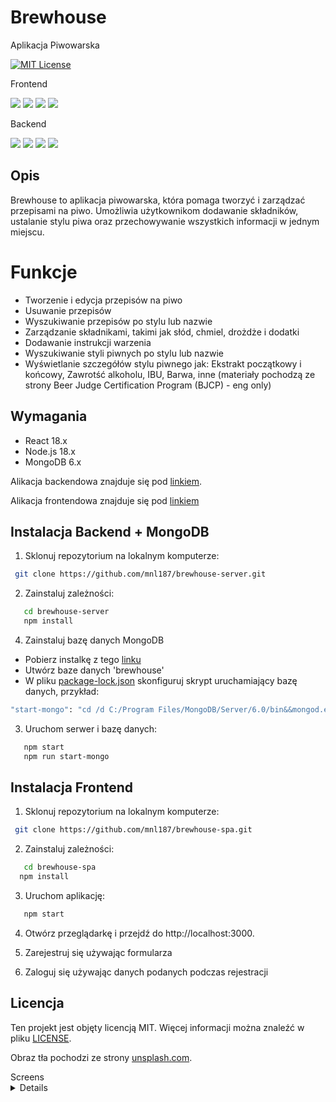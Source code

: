 # Brewhouse
Aplikacja Piwowarska

[![MIT License](https://img.shields.io/badge/License-MIT-green.svg)](https://choosealicense.com/licenses/mit/)

Frontend

![](https://img.shields.io/github/languages/top/mnl187/brewhouse-spa)
![](https://img.shields.io/github/commit-status/mnl187/brewhouse-spa/main/d6d0436)
![](https://img.shields.io/github/last-commit/mnl187/brewhouse-spa)
![](https://img.shields.io/github/commit-activity/m/mnl187/brewhouse-spa)


 Backend
    
 ![](https://img.shields.io/github/languages/top/mnl187/brewhouse-server)
 ![](https://img.shields.io/github/commit-status/mnl187/brewhouse-server/main/87c50fe)
 ![](https://img.shields.io/github/last-commit/mnl187/brewhouse-server)
 ![](https://img.shields.io/github/commit-activity/m/mnl187/brewhouse-server)

## Opis

Brewhouse to aplikacja piwowarska, która pomaga tworzyć i zarządzać przepisami na piwo. Umożliwia użytkownikom dodawanie składników, ustalanie stylu piwa oraz przechowywanie wszystkich informacji w jednym miejscu.

# Funkcje

- Tworzenie i edycja przepisów na piwo
- Usuwanie przepisów
- Wyszukiwanie przepisów po stylu lub nazwie
- Zarządzanie składnikami, takimi jak słód, chmiel, drożdże i dodatki
- Dodawanie instrukcji warzenia
- Wyszukiwanie styli piwnych po stylu lub nazwie
- Wyświetlanie szczegółów stylu piwnego jak: Ekstrakt początkowy i końcowy, Zawrotść alkoholu, IBU, Barwa, inne (materiały pochodzą ze strony Beer Judge Certification Program (BJCP) - eng only)


## Wymagania
- React 18.x
- Node.js 18.x
- MongoDB 6.x

Alikacja backendowa znajduje się pod [linkiem](https://github.com/mnl187/brewhouse-server).

Alikacja frontendowa znajduje się pod [linkiem](https://github.com/mnl187/brewhouse-spa)

## Instalacja Backend + MongoDB

1. Sklonuj repozytorium na lokalnym komputerze:

```bash
 git clone https://github.com/mnl187/brewhouse-server.git
 ```
2. Zainstaluj zależności:

```bash
   cd brewhouse-server
   npm install
```

4. Zainstaluj bazę danych MongoDB 

- Pobierz instalkę z tego [linku](https://fastdl.mongodb.org/windows/mongodb-windows-x86_64-6.0.5-signed.msi)
- Utwórz baze danych 'brewhouse'
- W pliku [package-lock.json](package-lock.json) skonfiguruj skrypt uruchamiający bazę danych, przykład:
```bash
"start-mongo": "cd /d C:/Program Files/MongoDB/Server/6.0/bin&&mongod.exe" 
```

3. Uruchom serwer i bazę danych:
```bash
   npm start
   npm run start-mongo 
```

## Instalacja Frontend

1. Sklonuj repozytorium na lokalnym komputerze:

```bash
 git clone https://github.com/mnl187/brewhouse-spa.git
 ```
2. Zainstaluj zależności:

```bash
   cd brewhouse-spa
  npm install
```
3. Uruchom aplikację:
```bash
   npm start
```
4. Otwórz przeglądarkę i przejdź do http://localhost:3000.


5. Zarejestruj się używając formularza


6. Zaloguj się używając danych podanych podczas rejestracji


## Licencja

Ten projekt jest objęty licencją MIT. Więcej informacji można znaleźć w pliku [LICENSE](LICENSE).

Obraz tła pochodzi ze strony [unsplash.com](https://unsplash.com/photos/sVothhm7iRI).


<summary>Screens</summary>
<details>
<a href="https://freeimage.host/i/Hky4f5B"><img src="https://iili.io/Hky4f5B.md.png" alt="login page" width="199"></a>
  <a href="https://freeimage.host/i/Hky4EqG"><img src="https://iili.io/Hky4EqG.md.png" alt="home page" width="199"></a>
 <a href="https://freeimage.host/i/Hky4p7p"><img src="https://iili.io/Hky4p7p.md.png" alt="add recipe page" width="199"></a>
  <a href="https://freeimage.host/i/Hky62Qn"><img src="https://iili.io/Hky62Qn.md.png" alt="edit recipe page" width="199"></a>
  <a href="https://freeimage.host/i/Hky6KEG"><img src="https://iili.io/Hky6KEG.md.png" alt="view beer styles page" width="199"></a>
</details>